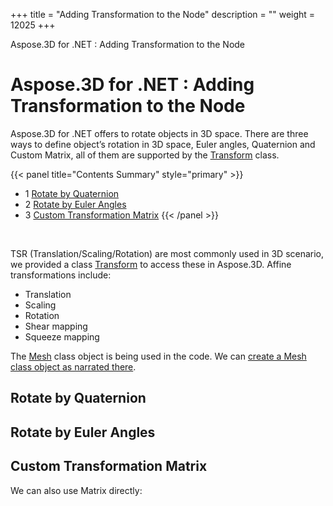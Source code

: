+++
title = "Adding Transformation to the Node" 
description = "" 
weight = 12025 
+++

Aspose.3D for .NET : Adding Transformation to the Node  

# Aspose.3D for .NET : Adding Transformation to the Node


Aspose.3D for .NET offers to rotate objects in 3D space. There are three ways to define object’s rotation in 3D space, Euler angles, Quaternion and Custom Matrix, all of them are supported by the [Transform](http://www.aspose.com/api/net/3d/T_Aspose_ThreeD_Transform) class.

{{< panel title="Contents Summary" style="primary" >}}
*   1 [Rotate by Quaternion](#AddingTransformationtotheNode-RotatebyQuaternion)
*   2 [Rotate by Euler Angles](#AddingTransformationtotheNode-RotatebyEulerAngles)
*   3 [Custom Transformation Matrix](#AddingTransformationtotheNode-CustomTransformationMatrix)
{{< /panel >}}
 

 

TSR (Translation/Scaling/Rotation) are most commonly used in 3D scenario, we provided a class [Transform](http://www.aspose.com/api/net/3d/T_Aspose_ThreeD_Transform) to access these in Aspose.3D. Affine transformations include:

*   Translation
*   Scaling
*   Rotation
*   Shear mapping
*   Squeeze mapping

The [Mesh](http://www.aspose.com/api/net/3d/T_Aspose_ThreeD_Entities_Mesh) class object is being used in the code. We can [create a Mesh class object as narrated there](https://docs2.aspose.com/3d/net/developerguide/geometry/create+3d+mesh+and+scene).

## Rotate by Quaternion

## Rotate by Euler Angles

## Custom Transformation Matrix

We can also use Matrix directly:

